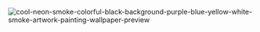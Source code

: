 ![cool-neon-smoke-colorful-black-background-purple-blue-yellow-white-smoke-artwork-painting-wallpaper-preview](https://user-images.githubusercontent.com/1390068/178532999-46ac5c1f-0620-4de8-89c6-10f923c38551.jpeg)
